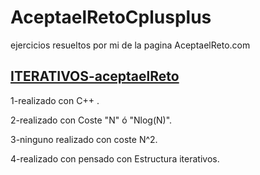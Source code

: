 # AceptaelRetoCplusplus
ejercicios resueltos por mi de la pagina AceptaelReto.com


## [ITERATIVOS-aceptaelReto](https://github.com/JoseIgnacioBarrios/AceptaelRetoCplusplus/tree/main/ITERATIVOS-aceptaelreto)


  1-realizado con C++ .
  
  2-realizado con Coste "N" ó "Nlog(N)".
  
  3-ninguno realizado con coste N^2.
  
  4-realizado con pensado con Estructura iterativos.
